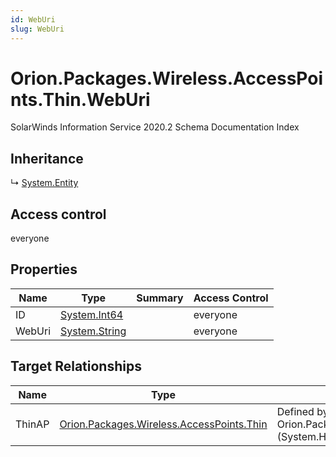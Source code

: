 ```yaml
---
id: WebUri
slug: WebUri
---
```


# Orion.Packages.Wireless.AccessPoints.Thin.WebUri

SolarWinds Information Service 2020.2 Schema Documentation Index

## Inheritance

↳ [System.Entity](./../System/Entity)

## Access control

everyone

## Properties

| Name | Type | Summary | Access Control |
| ------ | ------ | ------ | ------ |
| ID | [System.Int64](https://docs.microsoft.com/en-us/dotnet/api/system.int64) |  | everyone |
| WebUri | [System.String](https://docs.microsoft.com/en-us/dotnet/api/system.string) |  | everyone |

## Target Relationships

| Name | Type | Notes |
| ------ | ------ | ------ |
| ThinAP | [Orion.Packages.Wireless.AccessPoints.Thin](./../Orion.Packages.Wireless.AccessPoints/Thin) | Defined by relationship Orion.Packages.Wireless.AccessPoints.ThinHostsWebUri (System.Hosting) |

